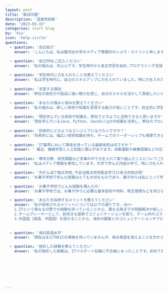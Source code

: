 ```yaml
---
layout: post
title: '面试问题'
description: '温故而知新'
date: "2023-03-15"
categories: start blog
by: 'Xiu'
icon: 'help-circle'
questions:
  - question: '自己紹介'
    answer: 'こんにちは、私は駿河台大学のメディア情報科のショウ・ズイリンと申します。私はIT企業での活躍を目指し.プログラミングやウェブデザイン、データ解析など、IT分野において様々なスキルを身につけてきました。これまでの経験を活かし、会社に貢献できるよう努めてまいります。よろしくお願いいたします。'

  - question: '自己PRをご記入ください'
    answer: '私の強みは、向上心です。学生時代から自主学習を始め,プログラミング言語を学び、プログラムを書くことで、問題解決の能力と創造力を伸ばした。また、チームプロジェクトに参加することで、コミュニケーション能力を向上させ、協調性も身につけました。御社の開発部門に興味を持ち、私の経験を活かしてお客様の要望を把握し、最適なソリューションを提供することができます。また自己改善を重視し、チームに貢献しながら一緒に成長していきたいと思います。'
    
  - question: '学生時代に力を入れたことを教えてください'
    answer: '私は学生時代に、自己のスキルアップに力を入れていました。特に力を入れたのは、Javaプログラミングの学習でした。独学で学び、独学で基礎知識や開発スキルを身につけました。オンライン模擬試験で不足分野を特定し、改善し、最終的にJava資格を取得しました。この経験で、自己学習力を高め、目標に努力する大切さや、新しいチャレンジの楽しさ、自己成長の意義を感じました。'
    
  - question: '志望する理由'
    answer: '弊社の技術力や製品に強い魅力を感じ、自分のスキルを活かして貢献したいと考えました。また、社内の風土やチームワークの良さにも惹かれました。弊社で働くことで、技術者として成長できると確信しています。'

  - question: 'あなたの強みと弱みを教えてください'
    answer: '私の強みは、新しい技術や知識を習得する能力が高いことです。自主的に学習し、実践を通じて習得していくことが得意です。一方、私の弱みは、時には細部にこだわりすぎてしまうことです。しかし、時間管理や優先順位の設定を意識することで、効率的にタスクをこなすよう努力しています。'
    
  - question: '現在学んでいる技術や知識を、弊社でどのように活用できると思いますか？'
    answer: '現在学んでいるJava、Python、JavaScriptの知識を活用し、弊社のプロジェクト開発に貢献できると思います。また、機械学習の基本的な知識も持っているため、今後の技術開発にも役立てられると考えています。'
  
  - question: '将来的にどのようなエンジニアになりたいですか？'
    answer: '将来的には、幅広い技術知識を持ち、チームでのリーダーシップも発揮できるエンジニアになりたいです。また、社会に貢献できるような技術開発に携わりたいと考えています。'
  
  - question: 'IT業界において興味を持っている最新技術は何ですか？'
    answer: ' 最近、機械学習と人工知能に関心があります。自動運転や画像認識などの応用技術が急速に発展しており、今後のIT業界に大きな影響を与えると思っています。'
  
  - question: '専攻分野、研究課題など学業の中で力を入れて取り組んだことについてご記入ください'
    answer: '私はメディア情報を専攻しています。大学で学んだ内容の中で、特に力を入れて取り組んだのはデータベースとWebの設計でした。データベースについては、SQLを中心に学び、簡単なクエリの作成から複雑なデータベースの設計まで幅広く学びました。また、Webの設計については、HTMLやCSS、JavaScriptを学び、自分で簡単なWebページの作成から始め、jQueryやVueを使用してより複雑なデザインを実現することができました。'

  - question: '为什么读了糕点学校,不去当糕点师而是去学习it有关的知识呢'
    answer: 'お菓子学校で学んだ経験はとても大切なものであり、菓子作りは私にとって特別なものです。しかし、IT業界に興味を持ち、プログラミングを学ぶことで、新たな挑戦をすることができると感じたからです。IT業界は、技術の進歩が早く、常に新しいことに挑戦できる環境があります。また、IT業界は、独学でスキルアップできるという点も魅力的でした。私は、自分自身の成長のために、新しいことに挑戦し続けたいと思っています。'

  - question: 'お菓子学校でどんな経験を積んだの'
    answer: 'お菓子学校では、お菓子作りに必要な基本技術や材料、衛生管理などを学びました。また、様々な種類のお菓子を作る中で、創造性や発想力を養いました。授業や実習を通じて、チームワークやリーダーシップなども学びました。私がお菓子学校で最優秀学生賞を受賞したのは、授業や実習に真剣に取り組み、先生方や仲間と協力しながら、自分自身の技術向上に全力で取り組んだからだと思います。'

  - question: 'あなたを採用するメリットを教えてください'
    answer: '私が採用されるメリットについては以下の通りです。<br>
    1.ITという異なる分野での経験を持っていることから、異なる視点での問題解決や新しいアイデアを提供できます。<br>
    2.チームプレーヤーとして、前向きな姿勢でコミュニケーションを取り、チーム内のコラボレーションをサポートすることができます。新しい技術や知識を積極的に学び、自己成長に努めることができます。これにより、会社の発展や目標達成に向けた貢献が期待できます。<br>
    3.外国語（英語、中国語）を話せることから、海外の顧客とのコミュニケーションやプロジェクトにも貢献できます。'
    
    
  - question: '询问英语水平'
    answer: '現在はまだTOEICの資格を持っていませんが、毎日単語を覚えることを欠かさずに2年間続けています。自分自身で勉強していますが、日常会話については理解できるレベルに達していると思います。今後も英語の学習を続け、より高いレベルの英語力を目指しています。'

  - question: '挫折した経験を教えてください'
    answer: '私の挫折した経験は、ITパスポート試験に不合格になったことです。初めて受けた時、ITに関する基礎的な知識が不十分で、結果的に落ちてしまいました。しかし、私はその失敗から多くのことを学び、知識をより深めるために勉強を続けました。2回目に挑戦した時は合格することができ、その経験から、私は努力と継続的な学習の重要性を理解しました。'
    




    

---
```


